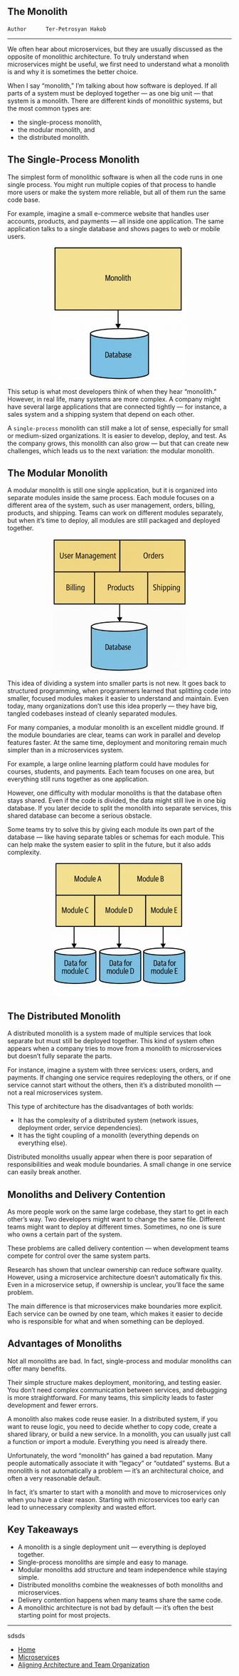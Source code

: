 ## The Monolith

```info
Author      Ter-Petrosyan Hakob
```

---

We often hear about microservices, but they are usually discussed as the opposite of monolithic architecture. 
To truly understand when microservices might be useful, we first need to understand what a monolith is and why it is sometimes the better choice.

When I say “monolith,” I’m talking about how software is deployed.
If all parts of a system must be deployed together — as one big unit — that system is a monolith.
There are different kinds of monolithic systems, but the most common types are:

- the single-process monolith,
- the modular monolith, and
- the distributed monolith.

## The Single-Process Monolith

The simplest form of monolithic software is when all the code runs in one single process.
You might run multiple copies of that process to handle more users or make the system more reliable, but all of them run the same code base.

For example, imagine a small e-commerce website that handles user accounts, products, and payments — all inside one application.
The same application talks to a single database and shows pages to web or mobile users.

<p align="center">
    <img src="./assets/img3.png" alt="img3" width="300"/>
</p>

This setup is what most developers think of when they hear “monolith.”
However, in real life, many systems are more complex.
A company might have several large applications that are connected tightly — for instance, a sales system and a shipping system that depend on each other.

A `single-process` monolith can still make a lot of sense, especially for small or medium-sized organizations.
It is easier to develop, deploy, and test.
As the company grows, this monolith can also grow — but that can create new challenges, which leads us to the next variation: the modular monolith.

## The Modular Monolith

A modular monolith is still one single application, but it is organized into separate modules inside the same process.
Each module focuses on a different area of the system, such as user management, orders, billing, products, and shipping.
Teams can work on different modules separately, but when it’s time to deploy, all modules are still packaged and deployed together.

<p align="center">
    <img src="./assets/img4.png" alt="img4" width="300"/>
</p>

This idea of dividing a system into smaller parts is not new.
It goes back to structured programming, when programmers learned that splitting code into smaller, focused modules makes it easier to understand and maintain.
Even today, many organizations don’t use this idea properly — they have big, tangled codebases instead of cleanly separated modules.

For many companies, a modular monolith is an excellent middle ground.
If the module boundaries are clear, teams can work in parallel and develop features faster.
At the same time, deployment and monitoring remain much simpler than in a microservices system.

For example, a large online learning platform could have modules for courses, students, and payments.
Each team focuses on one area, but everything still runs together as one application.

However, one difficulty with modular monoliths is that the database often stays shared.
Even if the code is divided, the data might still live in one big database.
If you later decide to split the monolith into separate services, this shared database can become a serious obstacle.

Some teams try to solve this by giving each module its own part of the database — like having separate tables or schemas for each module.
This can help make the system easier to split in the future, but it also adds complexity.

<p align="center">
    <img src="./assets/img5.png" alt="img5" width="300"/>
</p>

## The Distributed Monolith

A distributed monolith is a system made of multiple services that look separate but must still be deployed together. 
This kind of system often appears when a company tries to move from a monolith to microservices but doesn’t fully separate the parts.

For instance, imagine a system with three services: users, orders, and payments.
If changing one service requires redeploying the others, or if one service cannot start without the others, 
then it’s a distributed monolith — not a real microservices system.

This type of architecture has the disadvantages of both worlds:

- It has the complexity of a distributed system (network issues, deployment order, service dependencies).
- It has the tight coupling of a monolith (everything depends on everything else).

Distributed monoliths usually appear when there is poor separation of responsibilities and weak module boundaries.
A small change in one service can easily break another.

## Monoliths and Delivery Contention

As more people work on the same large codebase, they start to get in each other’s way.
Two developers might want to change the same file.
Different teams might want to deploy at different times.
Sometimes, no one is sure who owns a certain part of the system.

These problems are called delivery contention — when development teams compete for control over the same system parts.

Research has shown that unclear ownership can reduce software quality.
However, using a microservice architecture doesn’t automatically fix this.
Even in a microservice setup, if ownership is unclear, you’ll face the same problem.

The main difference is that microservices make boundaries more explicit.
Each service can be owned by one team, which makes it easier to decide who is responsible for what and when something can be deployed.

## Advantages of Monoliths

Not all monoliths are bad.
In fact, single-process and modular monoliths can offer many benefits.

Their simple structure makes deployment, monitoring, and testing easier.
You don’t need complex communication between services, and debugging is more straightforward.
For many teams, this simplicity leads to faster development and fewer errors.

A monolith also makes code reuse easier.
In a distributed system, if you want to reuse logic, you need to decide whether to copy code, create a shared library, or build a new service.
In a monolith, you can usually just call a function or import a module.
Everything you need is already there.

Unfortunately, the word “monolith” has gained a bad reputation.
Many people automatically associate it with “legacy” or “outdated” systems.
But a monolith is not automatically a problem — it’s an architectural choice, and often a very reasonable default.

In fact, it’s smarter to start with a monolith and move to microservices only when you have a clear reason.
Starting with microservices too early can lead to unnecessary complexity and wasted effort.

## Key Takeaways

- A monolith is a single deployment unit — everything is deployed together.
- Single-process monoliths are simple and easy to manage.
- Modular monoliths add structure and team independence while staying simple.
- Distributed monoliths combine the weaknesses of both monoliths and microservices.
- Delivery contention happens when many teams share the same code.
- A monolithic architecture is not bad by default — it’s often the best starting point for most projects.

---
sdsds



- [Home](./../../README.md)
- [Microservices](./../tutorials.md)
- [Aligning Architecture and Team Organization](./3_Aligning_Architecture_and_Team_Organization.md)